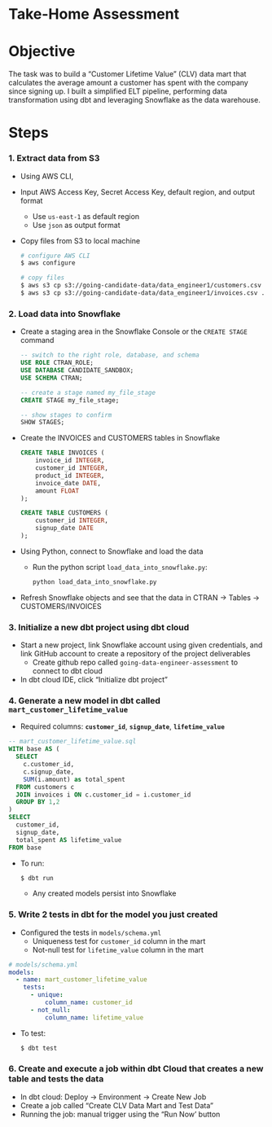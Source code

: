 # Take-Home Assessment

# Objective

The task was to build a “Customer Lifetime Value” (CLV) data mart that calculates the average amount a customer has spent with the company since signing up. I built a simplified ELT pipeline, performing data transformation using dbt and leveraging Snowflake as the data warehouse. 

# Steps

### 1. Extract data from S3

- Using AWS CLI,
- Input AWS Access Key, Secret Access Key, default region, and output format
    - Use `us-east-1` as default region
    - Use `json` as output format
- Copy files from S3 to local machine
    
    ```bash
    # configure AWS CLI
    $ aws configure
    
    # copy files
    $ aws s3 cp s3://going-candidate-data/data_engineer1/customers.csv ./customers.csv
    $ aws s3 cp s3://going-candidate-data/data_engineer1/invoices.csv ./invoices.csv
    ```
    

### 2. Load data into Snowflake

- Create a staging area in the Snowflake Console or the `CREATE STAGE` command
    
    ```sql
    -- switch to the right role, database, and schema
    USE ROLE CTRAN_ROLE;
    USE DATABASE CANDIDATE_SANDBOX;
    USE SCHEMA CTRAN;
    
    -- create a stage named my_file_stage
    CREATE STAGE my_file_stage;
    
    -- show stages to confirm
    SHOW STAGES;
    ```
    
- Create the INVOICES and CUSTOMERS tables in Snowflake
    
    ```sql
    CREATE TABLE INVOICES (
        invoice_id INTEGER,
        customer_id INTEGER,
        product_id INTEGER,
        invoice_date DATE,
        amount FLOAT
    );
    
    CREATE TABLE CUSTOMERS (
        customer_id INTEGER,
        signup_date DATE
    );
    ```
    
- Using Python, connect to Snowflake and load the data
    - Run the python script `load_data_into_snowflake.py`:
        
        ```bash
        python load_data_into_snowflake.py
        ```
        
- Refresh Snowflake objects and see that the data in CTRAN → Tables → CUSTOMERS/INVOICES

### 3. Initialize a new dbt project using dbt cloud

- Start a new project, link Snowflake account using given credentials, and link GitHub account to create a repository of the project deliverables
    - Create github repo called `going-data-engineer-assessment` to connect to dbt cloud
- In dbt cloud IDE, click “Initialize dbt project”

### 4. Generate a new model in dbt called `mart_customer_lifetime_value`

- Required columns: **`customer_id`**, **`signup_date`**, **`lifetime_value`**

```sql
-- mart_customer_lifetime_value.sql
WITH base AS (
  SELECT 
    c.customer_id,
    c.signup_date,
    SUM(i.amount) as total_spent
  FROM customers c
  JOIN invoices i ON c.customer_id = i.customer_id
  GROUP BY 1,2
)
SELECT 
  customer_id,
  signup_date,
  total_spent AS lifetime_value
FROM base
```

- To run:
    
    ```bash
    $ dbt run
    ```
    
    - Any created models persist into Snowflake

### 5. Write 2 tests in dbt for the model you just created

- Configured the tests in `models/schema.yml`
    - Uniqueness test for `customer_id` column in the mart
    - Not-null test for `lifetime_value` column in the mart

```yaml
# models/schema.yml
models:
  - name: mart_customer_lifetime_value
    tests:
      - unique:
          column_name: customer_id
      - not_null:
          column_name: lifetime_value
```

- To test:
    
    ```bash
    $ dbt test
    ```
    

### 6. Create and execute a job within dbt Cloud that creates a new table and tests the data

- In dbt cloud: Deploy → Environment → Create New Job
- Create a job called “Create CLV Data Mart and Test Data”
- Running the job: manual trigger using the “Run Now’ button